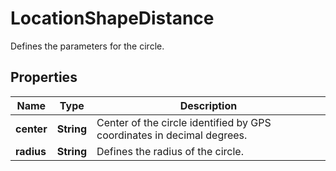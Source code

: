 

# LocationShapeDistance

Defines the parameters for the circle.

## Properties

| Name | Type | Description |
|------------ | ------------- | ------------- |
|**center** | **String** | Center of the circle identified by GPS coordinates in decimal degrees. |
|**radius** | **String** | Defines the radius of the circle. |



